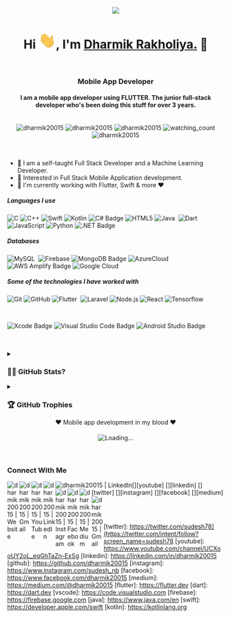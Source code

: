 <p align="center">
  <img src="https://github.com/thompsonemerson/thompsonemerson/raw/master/cover-thompson.png" height="200"/>
</p>


<h1 align="center">Hi <img src="https://raw.githubusercontent.com/ABSphreak/ABSphreak/master/gifs/Hi.gif" width="40px">, I'm <a href="https://dharmik20015.xyz"> Dharmik Rakholiya.</a> 💪</h1>
<br>
<h3 align="center">Mobile App Developer</h3>
<h4 align="center"> I am a mobile app developer using FLUTTER. The junior full-stack developer who's been doing this stuff for over 3 years.</h4>

<br>
<div align="center" class="row">
    <img src="https://img.shields.io/github/followers/dharmik20015?logo=github&label=Github%20Followers&style=non" alt="dharmik20015" />
    <img src="https://img.shields.io/github/stars/dharmik20015?logo=github&label=Github%20Stars&style=non" alt="dharmik20015" />
<!--     <img alt="followers" src="https://img.shields.io/github/followers/dharmik20015?label=Followers&style=social"> -->
    <img src="https://img.shields.io/badge/dynamic/json?logo=github&label=Github%20Forks&style=non&query=%24.forks&url=https://api.github-star-counter.workers.dev/user/dharmik20015" alt="dharmik20015" />
    <img src="https://komarev.com/ghpvc/?username=dharmik20015&logo=github&color=brightgreen" alt="watching_count" />
    <img src="https://img.shields.io/badge/-CONNECT-blue?style=non&logo=Linkedin&link=https://www.linkedin.com/in/dharmik20015/" alt="dharmik20015" />
</div>

<br>
<br>


<ul  >
    <li >🔭 I am a self-taught Full Stack Developer and a Machine Learning Developer.</li>
    <li>🌱 Interested in Full Stack Mobile Application development.</li>
    <li>🧑 I'm currently working with Flutter, Swift & more ❤️</li>
</ul>
  



##### Languages I use

![C](https://img.shields.io/badge/-C-05122A?style=flat&logo=c)
![C++](https://img.shields.io/badge/-C++-05122A?style=flat&logo=c%2B%2B)
![Swift](https://img.shields.io/badge/-Swift-05122A?style=flat&logo=swift)
![Kotlin](https://img.shields.io/badge/-Kotlin-05122A?style=flat&logo=kotlin)
![C# Badge](https://img.shields.io/badge/C%23-05122A?logo=csharp&style=flat)
![HTML5](https://img.shields.io/badge/-HTML5-05122A?style=flat&logo=html5)
![Java](https://img.shields.io/badge/-Java-05122A?style=flat&logo=Java&logoColor=FFA518)&nbsp;
![Dart](https://img.shields.io/badge/-Dart-05122A?style=flat&logo=dart)
![JavaScript](https://img.shields.io/badge/-Javascript-05122A?style=flat&logo=javascript)
![Python](https://img.shields.io/badge/-Python-05122A?style=flat&logo=python)
![.NET Badge](https://img.shields.io/badge/.NET-05122A?logo=dotnet&style=flat)

##### Databases

![MySQL](https://img.shields.io/badge/-MySQL-05122A?style=flat&logo=mysql&logoColor=4479A1)&nbsp;
![Firebase](https://img.shields.io/badge/-Firebase-05122A?style=flat&logo=firebase)
![MongoDB Badge](https://img.shields.io/badge/MongoDB-05122A?logo=mongodb&style=flat)
![AzureCloud](https://img.shields.io/badge/Microsoft%20Azure-05122A?style=flat-square&logo=microsoft-azure)
![AWS Amplify Badge](https://img.shields.io/badge/-AWS-05122A?style=flat-square&logo=awsamplify)
![Google Cloud](https://img.shields.io/badge/Google%20Cloud-05122A?style=flat-square&logo=google-cloud)


##### Some of the technologies I have worked with

![Git](https://img.shields.io/badge/-Git-05122A?style=flat&logo=git&logoColor=F05032)
![GitHub](https://img.shields.io/badge/-GitHub-05122A?style=flat&logo=github)
![Flutter](https://img.shields.io/badge/-Flutter-05122A?style=flat&logo=flutter&logoColor=02569B)&nbsp;
![Laravel](https://img.shields.io/badge/-Laravel-05122A?style=flat-square&logo=laravel)
![Node.js](https://img.shields.io/badge/-Node.js-05122A?style=flat&logo=node.js&logoColor=339933)
![React](https://img.shields.io/badge/-React-05122A?style=flat&logo=React&logoColor=61DAFB)
![Tensorflow](https://img.shields.io/badge/-Tensorflow-05122A?style=flat&logo=tensorflow&logoColor=FF6F00)&nbsp;


<br/>

![Xcode Badge](https://img.shields.io/badge/Xcode-05122A?logo=xcode&logoColor=fff&style=flat)
![Visual Studio Code Badge](https://img.shields.io/badge/Visual%20Studio%20Code-05122A?logo=visualstudiocode&logoColor=fff&style=flat)
![Android Studio Badge](https://img.shields.io/badge/Android%20Studio-05122A?logo=androidstudio&logoColor=fff&style=flat)

<br />
<br />


<details><summary><strong><h3>🤷‍♂️ GitHub Stats?</h3></strong></summary>

<table cellspacing="0" cellpadding="0" style="border:none;">
  <tr>
    <td>
      <img align="center" src="https://github-readme-stats.vercel.app/api?username=dharmik20015&show_icons=true&locale=en" alt="dharmik20015" />
    </td>
    <td>
      <img align="center" src="https://github-readme-streak-stats.herokuapp.com/?user=dharmik20015&" alt="dharmik20015" />
    </td>
   </tr>
 <tr>
    <td>
      <a href="https://github.com/dharmik20015">
  <img align="center" src="https://github-readme-stats.vercel.app/api/top-langs/?username=dharmik20015&theme=light&hide_langs_below=1" />
</a>
    </td>
    
   </tr>
</table>
<!-- <table cellspacing="0" cellpadding="0" style="border:none;">
  <tr>
    <td>
      <img align="center" src="https://activity-graph.herokuapp.com/graph?username=dharmik20015" alt="Talha's github stats"/>    
    </td> 
   </tr>
</table> -->


<br />
<br />

</details>
<details><summary><strong><h3>🏆 GitHub Trophies</h3></strong></summary>
 
![](https://github-profile-trophy.vercel.app/?username=dharmik20015&theme=darkhub&no-frame=false&no-bg=true&margin-w=4)

</details>


<div align="center">
❤ Mobile app development in my blood ❤
<br />
<br />
<img align="center" src = "https://profile-counter.glitch.me/dharmik20015/count.svg" alt ="Loading...">
</div>


<br />
<br />

### Connect With Me

 
[<img align="left" alt="dharmik20015 | Website" width="28px" src="https://firebasestorage.googleapis.com/v0/b/web-johannesmilke.appspot.com/o/other%2Fsocial%2Fwebsite.png?alt=media" />][website]
[<img align="left" alt="dharmik20015 | Gmail" width="28px" src="https://www.vectorlogo.zone/logos/gmail/gmail-tile.svg" />][mail]
[<img align="left" alt="dharmik20015 | YouTube" width="28px" src="https://www.vectorlogo.zone/logos/youtube/youtube-tile.svg" />][youtube]
[<img align="left" alt="dharmik20015 | LinkedIn" width="28px" src="https://www.vectorlogo.zone/logos/linkedin/linkedin-tile.svg" />][linkedin]
[<img align="left" alt="dharmik20015 | LinkedIn" src="https://img.shields.io/twitter/follow/sudesh78?style=social&logo=X" />][twitter]
[<img align="left" alt="dharmik20015 | Instagram" width="28px" src="https://www.vectorlogo.zone/logos/instagram/instagram-tile.svg" />][instagram]
[<img align="left" alt="dharmik20015 | Facebook" width="28px" src="https://www.vectorlogo.zone/logos/facebook/facebook-tile.svg" />][facebook]
[<img align="left" alt="dharmik20015 | Medium" width="28px" src="https://www.vectorlogo.zone/logos/medium/medium-tile.svg" />][medium]
[<img align="left" alt="dharmik20015 | Gmail" width="28px" src="https://www.vectorlogo.zone/logos/whatsapp/whatsapp-tile.svg" />][whatsapp]

<br />
<br />

[website]: https://dharmik20015.xyz
[whatsapp]: https://wa.me/94741325674
[mail]: https://mail.google.com/mail/u/0/#inbox?compose=CllgCJvkXFgPlnbqWvNTVVtpCgpgmNpntTSctVHgdqlngkMnbsSVRSRdMRzPQJvZgTNcmLRTdfg
[twitter]: https://twitter.com/sudesh78](https://twitter.com/intent/follow?screen_name=sudesh78
[youtube]: https://www.youtube.com/channel/UCXooUY2oL_eqGhTaZn-ExSg
[linkedin]: https://linkedin.com/in/dharmik20015
[github]: https://github.com/dharmik20015
[instagram]: https://www.instagram.com/sudesh_nb
[facebook]: https://www.facebook.com/dharmik20015
[medium]: https://medium.com/@dharmik20015
[flutter]: https://flutter.dev
[dart]: https://dart.dev
[vscode]: https://code.visualstudio.com
[firebase]: https://firebase.google.com
[java]: https://www.java.com/en
[swift]: https://developer.apple.com/swift
[kotlin]: https://kotlinlang.org
